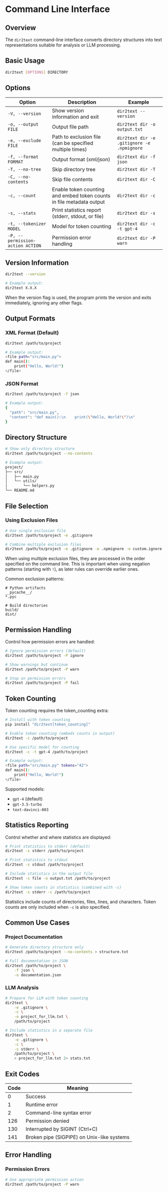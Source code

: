 # Command Line Interface

## Overview

The `dir2text` command-line interface converts directory structures into text representations suitable for analysis or LLM processing.

## Basic Usage

```bash
dir2text [OPTIONS] DIRECTORY
```

## Options

| Option | Description | Example |
|--------|-------------|---------|
| `-V, --version` | Show version information and exit | `dir2text --version` |
| `-o, --output FILE` | Output file path | `dir2text dir -o output.txt` |
| `-e, --exclude FILE` | Path to exclusion file (can be specified multiple times) | `dir2text dir -e .gitignore -e .npmignore` |
| `-f, --format FORMAT` | Output format (xml/json) | `dir2text dir -f json` |
| `-T, --no-tree` | Skip directory tree | `dir2text dir -T` |
| `-C, --no-contents` | Skip file contents | `dir2text dir -C` |
| `-c, --count` | Enable token counting and embed token counts in file metadata output | `dir2text dir -c` |
| `-s, --stats` | Print statistics report (stderr, stdout, or file) | `dir2text dir -s` |
| `-t, --tokenizer MODEL` | Model for token counting | `dir2text dir -c -t gpt-4` |
| `-P, --permission-action ACTION` | Permission error handling | `dir2text dir -P warn` |

## Version Information

```bash
dir2text --version

# Example output:
dir2text X.X.X
```

When the version flag is used, the program prints the version and exits immediately, ignoring any other flags.

## Output Formats

### XML Format (Default)
```bash
dir2text /path/to/project

# Example output:
<file path="src/main.py">
def main():
    print("Hello, World!")
</file>
```

### JSON Format
```bash
dir2text /path/to/project -f json

# Example output:
{
  "path": "src/main.py",
  "content": "def main():\n    print(\"Hello, World!\")\n"
}
```

## Directory Structure

```bash
# Show only directory structure
dir2text /path/to/project --no-contents

# Example output:
project/
├── src/
│   ├── main.py
│   └── utils/
│       └── helpers.py
└── README.md
```

## File Selection

### Using Exclusion Files
```bash
# Use single exclusion file
dir2text /path/to/project -e .gitignore

# Combine multiple exclusion files
dir2text /path/to/project -e .gitignore -e .npmignore -e custom.ignore
```

When using multiple exclusion files, they are processed in the order specified on the command line. This is important when using negation patterns (starting with `!`), as later rules can override earlier ones.

Common exclusion patterns:
```gitignore
# Python artifacts
__pycache__/
*.pyc

# Build directories
build/
dist/
```

## Permission Handling

Control how permission errors are handled:

```bash
# Ignore permission errors (default)
dir2text /path/to/project -P ignore

# Show warnings but continue
dir2text /path/to/project -P warn

# Stop on permission errors
dir2text /path/to/project -P fail
```

## Token Counting

Token counting requires the token_counting extra:

```bash
# Install with token counting
pip install "dir2text[token_counting]"

# Enable token counting (embeds counts in output)
dir2text -c /path/to/project

# Use specific model for counting
dir2text -c -t gpt-4 /path/to/project

# Example output:
<file path="src/main.py" tokens="42">
def main():
    print("Hello, World!")
</file>
```

Supported models:
- `gpt-4` (default)
- `gpt-3.5-turbo`
- `text-davinci-003`

## Statistics Reporting

Control whether and where statistics are displayed:

```bash
# Print statistics to stderr (default)
dir2text -s stderr /path/to/project

# Print statistics to stdout
dir2text -s stdout /path/to/project

# Include statistics in the output file
dir2text -s file -o output.txt /path/to/project

# Show token counts in statistics (combined with -c)
dir2text -s stderr -c /path/to/project
```

Statistics include counts of directories, files, lines, and characters. Token counts are only included when `-c` is also specified.

## Common Use Cases

### Project Documentation
```bash
# Generate directory structure only
dir2text /path/to/project --no-contents > structure.txt

# Full documentation in JSON
dir2text /path/to/project \
    -f json \
    -o documentation.json
```

### LLM Analysis
```bash
# Prepare for LLM with token counting
dir2text \
    -e .gitignore \
    -c \
    -o project_for_llm.txt \
    /path/to/project

# Include statistics in a separate file
dir2text \
    -e .gitignore \
    -c \
    -s stderr \
    /path/to/project \
    > project_for_llm.txt 2> stats.txt
```

## Exit Codes

| Code | Meaning |
|------|---------|
| 0 | Success |
| 1 | Runtime error |
| 2 | Command-line syntax error |
| 126 | Permission denied |
| 130 | Interrupted by SIGINT (Ctrl+C) |
| 141 | Broken pipe (SIGPIPE) on Unix-like systems |

## Error Handling

### Permission Errors
```bash
# Use appropriate permission action
dir2text /path/to/project -P warn
```